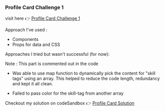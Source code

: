 ### Profile Card Challenge 1

visit here 👉 [Profile Card Challenge 1](https://ldghwc.csb.app/)

Approach I've used :

- Components
- Props for data and CSS

Approaches I tried but wasn't successful (for now):

Note : This part is commented out in the code

- Was able to use map function to dynamically pick the content for "skill tags" using an array. This helped to reduce the code length, redundancy and kept it all clean.

- Failed to pass color for the skill-tag from another array

Checkout my solution on codeSandbox 👉 [Profile Card Solution]("https://codesandbox.io/s/profilecard-challenge1-ldghwc")
